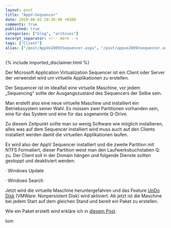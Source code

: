 ```yaml
---
layout: post
title: "AppV–Sequencer"
date: 2010-08-02 20:36:00 +0200
comments: true
published: true
categories: ["blog", "archives"]
excerpt_separator: <!-- more -->
tags: ["Client"]
alias: ["/post/AppVe28093Sequencer.aspx", "/post/appve28093sequencer.aspx"]
---
```

<!-- more -->
{% include imported_disclaimer.html %}
<p>Der Microsoft Application Virtualization Sequencer ist ein Client oder Server der verwendet wird um virtuelle Applikationen zu erstellen.</p>  <p>Der Sequencer ist im Idealfall eine virtuelle Maschine, vor jedem „Sequencing“ sollte der Ausgangszustand des Sequencers der Selbe sein.</p>  <p>Man erstellt also eine neue virtuelle Maschine und installiert ein Betriebssystem seiner Wahl. Es müssen zwei Partitionen vorhanden sein, eine für das System und eine für das sogenannte Q-Drive.</p>  <p>Zu diesem Zeitpunkt sollte man so wenig Software wie möglich installieren, alles was auf dem Sequencer installiert wird muss auch auf den Clients installiert werden damit die virtuellen Applikationen laufen.</p>  <p>Es wird also der AppV Sequencer installiert und die zweite Partition mit NTFS Formatiert, dieser Partition weist man den Laufwerksbuchstaben Q: zu. Der Client soll in der Domain hängen und folgende Dienste sollten gestoppt und deaktiviert werden:</p>  <p>· Windows Update</p>  <p>· Windows Search</p>  <p>Jetzt wird die virtuelle Maschine heruntergefahren und das Feature <a href="/post/Windows-Virtual-PC-e28093-UnDo-und-Differencing-Disks.aspx" target="_blank">UnDo Disk</a> (VMWare: Nonpersistent Disk) wird aktiviert. Ab jetzt ist die Maschine bei jedem Start auf dem gleichen Stand und bereit ein Paket zu erstellen.</p>  <p>Wie ein Paket erstellt wird erkläre ich in <a href="/post/AppVe28093Adobe-Reader-Sequencing-Receipe.aspx" target="_blank">diesem Post</a>.</p>  <p>tom</p>
